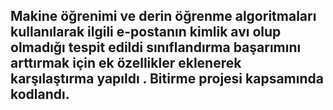 ## Makine öğrenimi ve derin öğrenme algoritmaları kullanılarak ilgili e-postanın kimlik avı olup olmadığı tespit edildi sınıflandırma başarımını arttırmak için ek özellikler eklenerek karşılaştırma yapıldı . Bitirme projesi kapsamında kodlandı.
